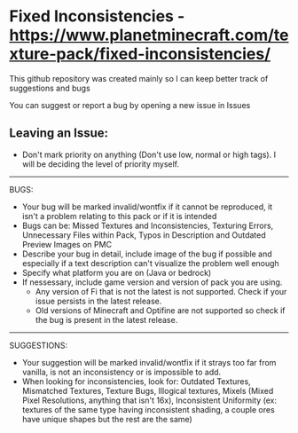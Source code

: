 # Fixed Inconsistencies - https://www.planetminecraft.com/texture-pack/fixed-inconsistencies/

This github repository was created mainly so I can keep better track of suggestions and bugs

You can suggest or report a bug by opening a new issue in Issues

Leaving an Issue:
------------------------------
- Don't mark priority on anything (Don't use low, normal or high tags). I will be deciding the level of priority myself.

------------------------------
BUGS:
- Your bug will be marked invalid/wontfix if it cannot be reproduced, it isn't a problem relating to this pack or if it is intended
- Bugs can be:
    Missed Textures and Inconsistencies, Texturing Errors, Unnecessary Files within Pack, Typos in Description and Outdated Preview Images on PMC
- Describe your bug in detail, include image of the bug if possible and especially if a text description can't visualize the problem well enough
- Specify what platform you are on (Java or bedrock)
- If nessessary, include game version and version of pack you are using.
    - Any version of Fi that is not the latest is not supported. Check if your issue persists in the latest release.
    - Old versions of Minecraft and Optifine are not supported so check if the bug is present in the latest release.
------------------------------
SUGGESTIONS:
- Your suggestion will be marked invalid/wontfix if it strays too far from vanilla, is not an inconsistency or is impossible to add.
- When looking for inconsistencies, look for:
    Outdated Textures, Mismatched Textures, Texture Bugs, Illogical textures, Mixels (Mixed Pixel Resolutions, anything that isn't 16x), Inconsistent Uniformity (ex: textures of the same type having inconsistent shading, a couple ores have unique shapes but the rest are the same)
